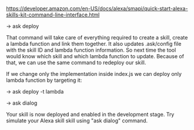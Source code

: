 https://developer.amazon.com/en-US/docs/alexa/smapi/quick-start-alexa-skills-kit-command-line-interface.html

→ ask deploy

That command will take care of everything required to create a skill, create a lambda function and link them together. It also updates .ask/config file with the skill ID and lambda function information. So next time the tool would know which skill and which lambda function to update. Because of that, we can use the same command to redeploy our skill.

If we change only the implementation inside index.js we can deploy only lambda function by targeting it:

→ ask deploy -t lambda

→ ask dialog

Your skill is now deployed and enabled in the development stage. Try simulate your Alexa skill skill using "ask dialog" command.
